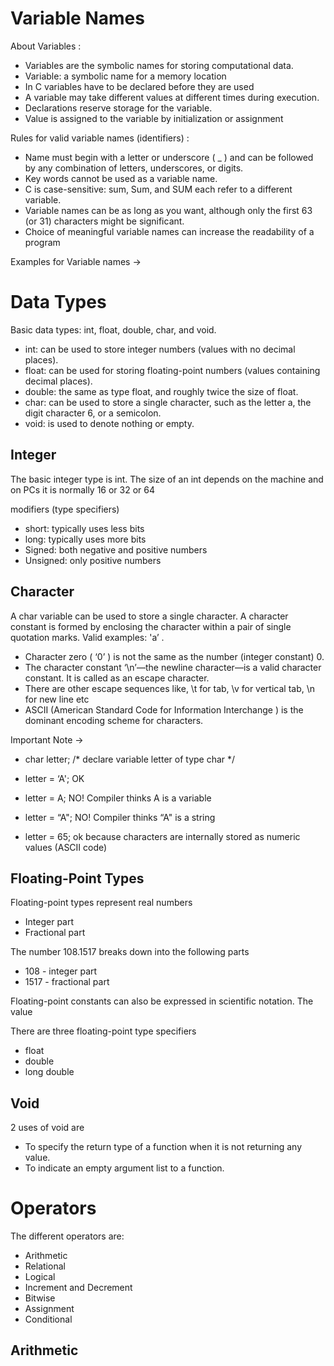 # Variable Names

About Variables : 
- Variables are the symbolic names for storing computational data.
- Variable: a symbolic name for a memory location
- In C variables have to be declared before they are used
- A variable may take different values at different times during execution.
- Declarations reserve storage for the variable.
- Value is assigned to the variable by initialization or assignment


Rules for valid variable names (identifiers) :
- Name must begin with a letter or underscore ( _ ) and can be followed by any combination of letters, underscores, or digits.
- Key words cannot be used as a variable name.
- C is case-sensitive: sum, Sum, and SUM each refer to a different variable.
- Variable names can be as long as you want, although only the first 63 (or 31) characters might be significant.
- Choice of meaningful variable names can increase the readability of a program

Examples for Variable names ->








# Data Types

Basic data types: int, float, double, char, and void.

- int: can be used to store integer numbers (values with no decimal places).
- float: can be used for storing floating-point numbers (values containing decimal places).
- double: the same as type float, and roughly twice the size of float.
- char: can be used to store a single character, such as the letter a, the digit character 6, or a semicolon.
- void: is used to denote nothing or empty.


## Integer

The basic integer type is int.
The size of an int depends on the machine and on PCs it is normally 16 or 32 or 64

modifiers (type specifiers)
- short: typically uses less bits
- long: typically uses more bits
- Signed: both negative and positive numbers
- Unsigned: only positive numbers

## Character

A char variable can be used to store a single character. A character constant is formed by enclosing the character within a pair of single quotation marks. Valid examples: 'a’ .
- Character zero ( ‘0’ ) is not the same as the number (integer constant) 0.
- The character constant ‘\n’—the newline character—is a valid character
constant. It is called as an escape character.
- There are other escape sequences like, \t for tab, \v for vertical tab, \n for new line etc
- ASCII (American Standard Code for Information Interchange ) is the dominant
encoding scheme for characters.

Important Note -> 
- char letter; /* declare variable letter of type char */

- letter = ‘A';  OK 
- letter = A;  NO! Compiler thinks A is a variable 
- letter = “A";  NO! Compiler thinks “A" is a string 
- letter = 65;  ok because characters are internally stored as numeric values (ASCII code) 


## Floating-Point Types

Floating-point types represent real numbers
- Integer part
- Fractional part


The number 108.1517 breaks down into the following parts
- 108 - integer part
- 1517 - fractional part

Floating-point constants can also be expressed in scientific notation. The value

There are three floating-point type specifiers
- float
- double
- long double

## Void

2 uses of void are
- To specify the return type of a function when it is not returning
any value.
- To indicate an empty argument list to a function.

# Operators

The different operators are:
- Arithmetic
- Relational
- Logical
- Increment and Decrement
- Bitwise
- Assignment
- Conditional

## Arithmetic


